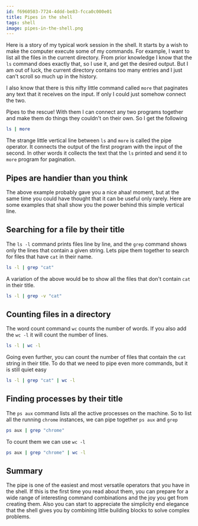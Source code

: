 ```yaml
---
id: f6960503-7724-4ddd-be83-fcca0c000e01
title: Pipes in the shell
tags: shell
image: pipes-in-the-shell.png
---
```


Here is a story of my typical work session in the shell. It starts by a wish to make the computer execute some of my commands. For example, I want to list all the files in the current directory. From prior knowledge I know that the `ls` command does exactly that, so I use it, and get the desired output. But I am out of luck, the current directory contains too many entries and I just can't scroll so much up in the history. 

I also know that there is this nifty little command called `more` that paginates any text that it receives on the input. If only I could just somehow connect the two.

Pipes to the rescue! With them I can connect any two programs together and make them do things they couldn't on their own. So I get the following

``` sh
ls | more
```

The strange little vertical line between `ls` and `more` is called the pipe operator. It connects the output of the first program with the input of the second. In other words it collects the text that the `ls` printed and send it to `more` program for pagination.

## Pipes are handier than you think

The above example probably gave you a nice ahaa! moment, but at the same time you could have thought that it can be useful only rarely. Here are some examples that shall show you the power behind this simple vertical line.

## Searching for a file by their title

The `ls -l` command prints files line by line, and the `grep` command shows only the lines that contain a given string. Lets pipe them together to search for files that have `cat` in their name.

``` sh
ls -l | grep "cat"
```

A variation of the above would be to show all the files that don't contain `cat` in their title.

``` sh
ls -l | grep -v "cat"
```

## Counting files in a directory

The word count command `wc`  counts the number of words. If you also add the `wc -l` it will count the number of lines.

``` sh
ls -l | wc -l
```

Going even further, you can count the number of files that contain the `cat` string in their title. To do that we need to pipe even more commands, but it is still quiet easy

``` sh
ls -l | grep "cat" | wc -l
```

## Finding processes by their title

The `ps aux` command lists all the active processes on the machine. So to list all the running `chrome` instances, we can pipe together `ps aux` and `grep`

``` sh
ps aux | grep "chrome"
``` 

To count them we can use `wc -l`

```sh
ps aux | grep "chrome" | wc -l
```

## Summary

The pipe is one of the easiest and most versatile operators that you have in the shell. If this is the first time you read about them, you can prepare for a wide range of interesting command combinations and the joy you get from creating them. 
Also you can start to appreciate the simplicity end elegance that the shell gives you by combining little building blocks to solve complex problems.
